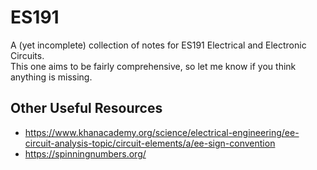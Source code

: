 # ES191

A (yet incomplete) collection of notes for ES191 Electrical and Electronic Circuits.   
This one aims to be fairly comprehensive, so let me know if you think anything is missing.

## Other Useful Resources

- <https://www.khanacademy.org/science/electrical-engineering/ee-circuit-analysis-topic/circuit-elements/a/ee-sign-convention>
- <https://spinningnumbers.org/>
